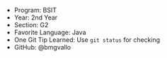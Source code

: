 - Program: BSIT
- Year: 2nd Year
- Section: G2
- Favorite Language: Java
- One Git Tip Learned: Use `git status` for checking
- GitHub: @bmgvallo